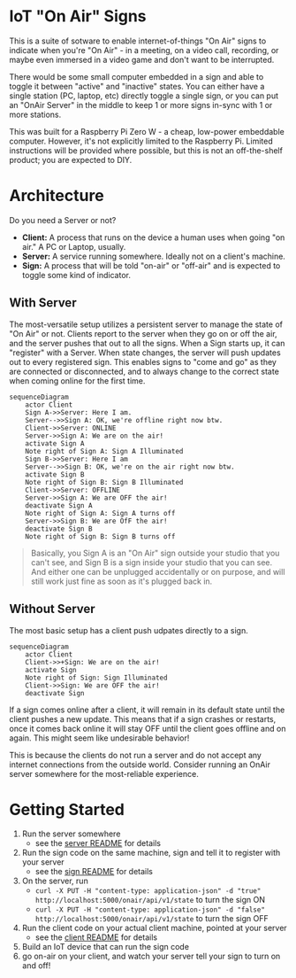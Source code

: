 IoT "On Air" Signs
==========

This is a suite of sotware to enable internet-of-things "On Air" signs to indicate when you're "On Air" - in a meeting, on a video call, recording, or maybe even immersed in a video game and don't want to be interrupted.

There would be some small computer embedded in a sign and able to toggle it between "active" and "inactive" states.
You can either have a single station (PC, laptop, etc) directly toggle a single sign, or you can put an "OnAir Server" in the middle to keep 1 or more signs in-sync with 1 or more stations.

This was built for a Raspberry Pi Zero W - a cheap, low-power embeddable computer. However, it's not explicitly limited to the Raspberry Pi.
Limited instructions will be provided where possible, but this is not an off-the-shelf product; you are expected to DIY.

Architecture
==========

Do you need a Server or not?

* **Client:** A process that runs on the device a human uses when going "on air." A PC or Laptop, usually.
* **Server:** A service running somewhere. Ideally not on a client's machine.
* **Sign:** A process that will be told "on-air" or "off-air" and is expected to toggle some kind of indicator.

With Server
----------

The most-versatile setup utilizes a persistent server to manage the state of "On Air" or not. Clients report to the server when they go on or off the air, and the server pushes that out to all the signs.
When a Sign starts up, it can "register" with a Server. When state changes, the server will push updates out to every registered sign.
This enables signs to "come and go" as they are connected or disconnected, and to always change to the correct state when coming online for the first time.

```mermaid
sequenceDiagram
    actor Client
    Sign A->>Server: Here I am.
    Server-->>Sign A: OK, we're offline right now btw.
    Client->>Server: ONLINE
    Server->>Sign A: We are on the air!
    activate Sign A
    Note right of Sign A: Sign A Illuminated
    Sign B->>Server: Here I am
    Server-->>Sign B: OK, we're on the air right now btw.
    activate Sign B
    Note right of Sign B: Sign B Illuminated
    Client->>Server: OFFLINE
    Server->>Sign A: We are OFF the air!
    deactivate Sign A
    Note right of Sign A: Sign A turns off
    Server->>Sign B: We are OfF the air!
    deactivate Sign B
    Note right of Sign B: Sign B turns off
```

> Basically, you Sign A is an "On Air" sign outside your studio that you can't see, and Sign B is a sign inside your studio that you can see. And either one can be unplugged accidentally or on purpose, and will still work just fine as soon as it's plugged back in.

Without Server
----------

The most basic setup has a client push udpates directly to a sign.

```mermaid
sequenceDiagram
    actor Client
    Client->>+Sign: We are on the air!
    activate Sign
    Note right of Sign: Sign Illuminated
    Client->>Sign: We are OFF the air!
    deactivate Sign
```

If a sign comes online after a client, it will remain in its default state until the client pushes a new update. This means that if a sign crashes or restarts, once it comes back online it will stay OFF until the client goes offline and on again. This might seem like undesirable behavior!

This is because the clients do not run a server and do not accept any internet connections from the outside world. Consider running an OnAir server somewhere for the most-reliable experience.

Getting Started
==========

1. Run the server somewhere
    * see the [server README](./server) for details
2. Run the sign code on the same machine, sign and tell it to register with your server
    * see the [sign README](./sign) for details
3. On the server, run
    * `curl -X PUT -H "content-type: application-json" -d "true" http://localhost:5000/onair/api/v1/state` to turn the sign ON
    * `curl -X PUT -H "content-type: application-json" -d "false" http://localhost:5000/onair/api/v1/state` to turn the sign OFF
4. Run the client code on your actual client machine, pointed at your server
    * see the [client README](./client) for details
5. Build an IoT device that can run the sign code
6. go on-air on your client, and watch your server tell your sign to turn on and off!
